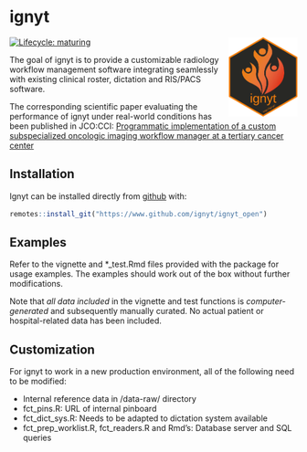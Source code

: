 
<!-- README.md is generated from README.Rmd. Please edit that file -->

# ignyt

<img src="man/figures/ignyt-hex.png" align="right" alt="" width="120" />

<!-- badges: start -->

[![Lifecycle:
maturing](https://img.shields.io/badge/lifecycle-maturing-blue.svg)](https://www.tidyverse.org/lifecycle/#maturing)
<!-- badges: end -->

The goal of ignyt is to provide a customizable radiology workflow
management software integrating seamlessly with existing clinical
roster, dictation and RIS/PACS software.

The corresponding scientific paper evaluating the performance of ignyt
under real-world conditions has been published in JCO:CCI: [Programmatic
implementation of a custom subspecialized oncologic imaging workflow
manager at a tertiary cancer
center](https://dx.doi.org/10.1200/CCI.22.00066)

## Installation

Ignyt can be installed directly from
[github](https://www.github.com/ignyt/ignyt_open) with:

``` r
remotes::install_git("https://www.github.com/ignyt/ignyt_open")
```

## Examples

Refer to the vignette and \*\_test.Rmd files provided with the package
for usage examples. The examples should work out of the box without
further modifications.

Note that *all data included* in the vignette and test functions is
*computer-generated* and subsequently manually curated. No actual
patient or hospital-related data has been included.

## Customization

For ignyt to work in a new production environment, all of the following
need to be modified:

-   Internal reference data in /data-raw/ directory
-   fct_pins.R: URL of internal pinboard
-   fct_dict_sys.R: Needs to be adapted to dictation system available
-   fct_prep_worklist.R, fct_readers.R and Rmd’s: Database server and
    SQL queries

